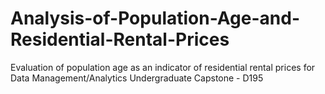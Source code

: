 # Analysis-of-Population-Age-and-Residential-Rental-Prices
Evaluation of population age as an indicator of residential rental prices for Data Management/Analytics Undergraduate Capstone - D195
